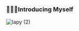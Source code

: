 ### 🙋🏻‍♀Introducing Myself 

![lapy (2)](https://github.com/snehapaherwar/snehapaherwar/assets/141404143/ef30abd1-bb86-4461-8775-fd1e12a4ec64)


<!--
**snehapaherwar/snehapaherwar** is a ✨ _special_ ✨ repository because its `README.md` (this file) appears on your GitHub profile.

Here are some ideas to get you started:

- 🔭 I’m currently working on ...
- 🌱 I’m currently learning ...
- 👯 I’m looking to collaborate on ...
- 🤔 I’m looking for help with ...
- 💬 Ask me about ...
- 📫 How to reach me: ...
- 😄 Pronouns: ...
- ⚡ Fun fact: ...
-->
